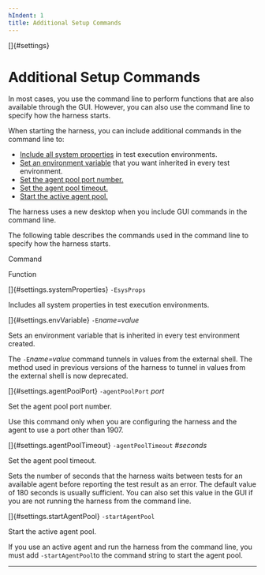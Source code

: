 ```yaml
---
hIndent: 1
title: Additional Setup Commands
---
```


[]{#settings}

# Additional Setup Commands

In most cases, you use the command line to perform functions that are also available through the
GUI. However, you can also use the command line to specify how the harness starts.

When starting the harness, you can include additional commands in the command line to:

-   [Include all system properties](#settings.systemProperties) in test execution environments.
-   [Set an environment variable](#settings.envVariable) that you want inherited in every test
    environment.
-   [Set the agent pool port number.](#settings.agentPoolPort)
-   [Set the agent pool timeout.](#settings.agentPoolTimeout)
-   [Start the active agent pool.](#settings.startAgentPool)

The harness uses a new desktop when you include GUI commands in the command line.

The following table describes the commands used in the command line to specify how the harness
starts.

Command

Function

[]{#settings.systemProperties} `-EsysProps`

Includes all system properties in test execution environments.

[]{#settings.envVariable} `-E`*name=value*

Sets an environment variable that is inherited in every test environment created.

The `-E`*name=value* command tunnels in values from the external shell. The method used in previous
versions of the harness to tunnel in values from the external shell is now deprecated.

[]{#settings.agentPoolPort} `-agentPoolPort` *port*

Set the agent pool port number.

Use this command only when you are configuring the harness and the agent to use a port other than
1907.

[]{#settings.agentPoolTimeout} `-agentPoolTimeout` *#seconds*

Set the agent pool timeout.

Sets the number of seconds that the harness waits between tests for an available agent before
reporting the test result as an error. The default value of 180 seconds is usually sufficient. You
can also set this value in the GUI if you are not running the harness from the command line.

[]{#settings.startAgentPool} `-startAgentPool`

Start the active agent pool.

If you use an active agent and run the harness from the command line, you must add
`-startAgentPool`to the command string to start the agent pool.

----------------------------------------------------------------------------------------------------


